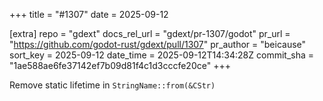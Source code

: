 +++
title = "#1307"
date = 2025-09-12

[extra]
repo = "gdext"
docs_rel_url = "gdext/pr-1307/godot"
pr_url = "https://github.com/godot-rust/gdext/pull/1307"
pr_author = "beicause"
sort_key = 2025-09-12
date_time = 2025-09-12T14:34:28Z
commit_sha = "1ae588ae6fe37142ef7b09d81f4c1d3cccfe20ce"
+++

Remove static lifetime in `StringName::from(&CStr)`
